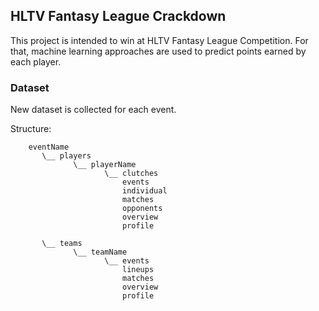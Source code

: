 ## HLTV Fantasy League Crackdown

This project is intended to win at
HLTV Fantasy League Competition. For that,
machine learning approaches are used to
predict points earned by each player.

### Dataset

New dataset is collected for each event.

Structure:
```
    eventName
       \__ players
              \__ playerName
                     \__ clutches
                         events
                         individual
                         matches
                         opponents
                         overview
                         profile
            
       \__ teams
              \__ teamName
                     \__ events
                         lineups
                         matches
                         overview
                         profile
```